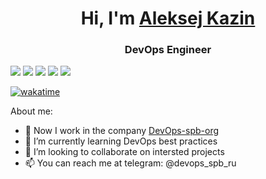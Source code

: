 <h1 align="center">Hi, I'm <a href="https://devops.spb.ru/?utm_source=github&utm_medium=profile&utm_campaign=md" target="_blank">Aleksej Kazin</a> 
</h1>
<h3 align="center">DevOps Engineer</h3>

![](http://github-profile-summary-cards.vercel.app/api/cards/profile-details?username=DevOps-spb-ru&theme=dracula)
![](http://github-profile-summary-cards.vercel.app/api/cards/repos-per-language?username=DevOps-spb-ru&theme=dracula)
![](http://github-profile-summary-cards.vercel.app/api/cards/most-commit-language?username=DevOps-spb-ru&theme=dracula)
![](http://github-profile-summary-cards.vercel.app/api/cards/stats?username=DevOps-spb-ru&theme=dracula)
![](http://github-profile-summary-cards.vercel.app/api/cards/productive-time?username=DevOps-spb-ru&theme=dracula&utcOffset=8)

[![wakatime](https://wakatime.com/badge/user/a33412da-9f62-4574-943a-12660af2e15c.svg)](https://wakatime.com/@a33412da-9f62-4574-943a-12660af2e15c)

About me:
- 🔭 Now I work in the company [DevOps-spb-org](https://github.com/DevOps-spb-org)
- 🌱 I’m currently learning DevOps best practices
- 👯 I’m looking to collaborate on intersted projects
- 📫 You can reach me at telegram: @devops_spb_ru
